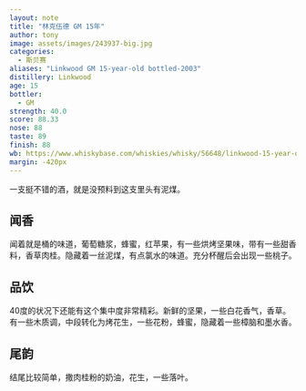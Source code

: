 ```yaml
---
layout: note
title: "林克伍德 GM 15年"
author: tony
image: assets/images/243937-big.jpg
categories:
  - 斯贝赛
aliases: "Linkwood GM 15-year-old bottled-2003"
distillery: Linkwood
age: 15
bottler:
  - GM
strength: 40.0
score: 88.33
nose: 88
taste: 89
finish: 88
wb: https://www.whiskybase.com/whiskies/whisky/56648/linkwood-15-year-old-gm
margin: -420px
---
```

一支挺不错的酒，就是没预料到这支里头有泥煤。

## 闻香
闻着就是桶的味道，葡萄糖浆，蜂蜜，红苹果，有一些烘烤坚果味，带有一些甜香料，香草肉桂。隐藏着一丝泥煤，有点氯水的味道。充分杯醒后会出现一些桃子。

## 品饮
40度的状况下还能有这个集中度非常精彩。新鲜的坚果，一些白花香气，香草。有一些木质调，中段转化为烤花生，一些花粉，蜂蜜，隐藏着一些樟脑和墨水香。

## 尾韵
结尾比较简单，撒肉桂粉的奶油，花生，一些落叶。
